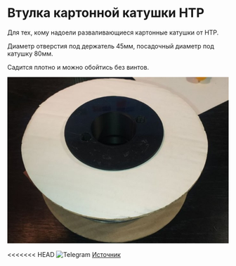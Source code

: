 # Втулка картонной катушки HTP

Для тех, кому надоели разваливающиеся картонные катушки от HTP.

Диаметр отверстия под держатель 45мм, посадочный диаметр под катушку 80мм.

Садится плотно и можно обойтись без винтов.

![HTP_0](./img/HTP_0.jpg)

<<<<<<< HEAD
<picture><source media="(prefers-color-scheme: dark)" srcset="https://cdn.simpleicons.org/telegram/white"> <source media="(prefers-color-scheme: light)" srcset="https://cdn.simpleicons.org/telegram/black"> <img src="https://cdn.simpleicons.org/telegram/.svg" alt="Telegram" alight=left height="20" width="20"></picture> [Источник](https://t.me/Picaso3dUnofficial/244468)
